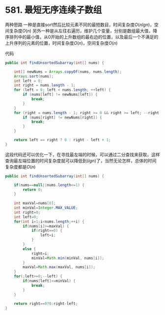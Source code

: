 # 581. 最短无序连续子数组

两种思路
一种是直接sort然后比较元素不同的最短数目，时间复杂度$O(nlgn)$，空间复杂度$O(n)$
另外一种是从左往右遍历，维护几个变量，分别是数组最大值，降序排列中的最小值，从0开始的上升数组的最右边的位置，以及最后一个不满足的上升序列的元素的位置，时间复杂度$O(n)$，空间复杂度$O(n)$

代码
```java
public int findUnsortedSubarray(int[] nums) {

    int[] newNums = Arrays.copyOf(nums, nums.length);
    Arrays.sort(nums);
    int left = 0;
    int right = nums.length - 1;
    for (left = 0; left < nums.length; ++left) {
        if (nums[left] != newNums[left]) {
            break;
        }
    }
    for (right = nums.length - 1; right >= 0 && right >= left; --right) {
        if (nums[right] != newNums[right]) {
            break;
        }
    }

    return left == right ? 0 : right - left + 1;
}
```

这段代码还可以优化一下，在寻找最左端的时候，可以通过二分查找来获取，这样查询最左端位置的时间复杂度就可以降低到$(lgn)$了，当然无论怎样，总体的时间复杂度都是$O(n)$
```java
public int findUnsortedSubarray(int[] nums) {

    if(nums==null||nums.length<=1) {
        return 0;
    }
    
    int maxVal=nums[0];
    int minVal=Integer.MAX_VALUE;
    int right=0;
    int left=0;
    for(int i=1;i<nums.length;++i) {
        if(nums[i]>=maxVal) {
            if(right==0) {
                left=i;	
            }
        }
        else {
            right=i;
            minVal=Math.min(minVal, nums[i]);
        }
        maxVal=Math.max(maxVal, nums[i]);
    }
    for(;left>=0;--left) {
        if(nums[left]<=minVal) {
            break;
        }
    }
    
    return right==0?0:right-left;
}
```

